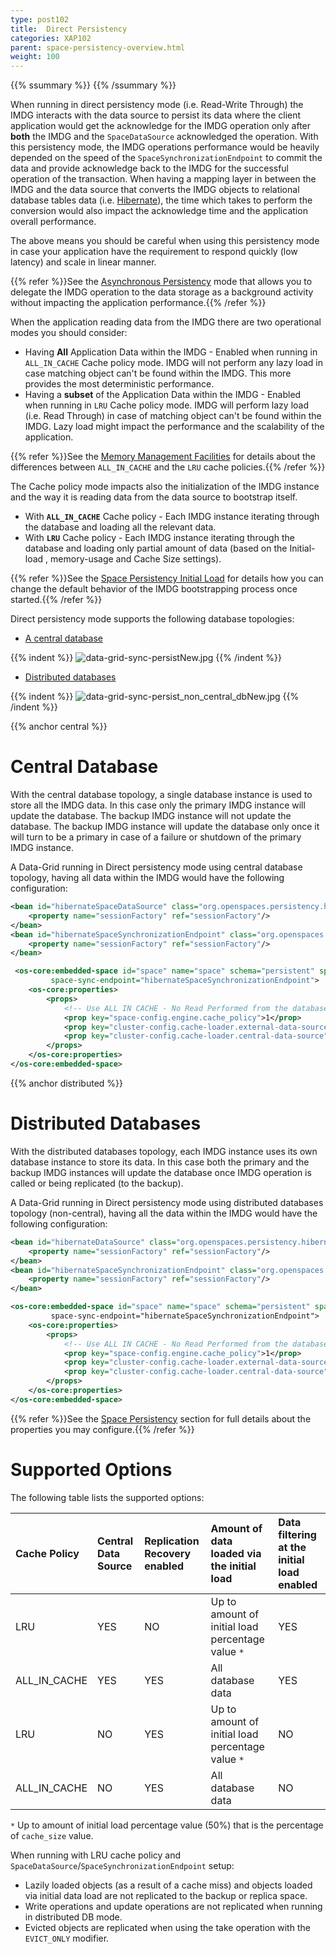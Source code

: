 ```yaml
---
type: post102
title:  Direct Persistency
categories: XAP102
parent: space-persistency-overview.html
weight: 100
---
```



{{% ssummary %}} {{% /ssummary %}}



When running in direct persistency mode (i.e. Read-Write Through) the IMDG interacts with the data source to persist its data where the client application would get the acknowledge for the IMDG operation only after **both** the IMDG and the `SpaceDataSource` acknowledged the operation. With this persistency mode, the IMDG operations performance would be heavily depended on the speed of the `SpaceSynchronizationEndpoint` to commit the data and provide acknowledge back to the IMDG for the successful operation of the transaction. When having a mapping layer in between the IMDG and the data source that converts the IMDG objects to relational database tables data (i.e. [Hibernate](http://www.hibernate.org)), the time which takes to perform the conversion would also impact the acknowledge time and the application overall performance.

The above means you should be careful when using this persistency mode in case your application have the requirement to respond quickly (low latency) and scale in linear manner.

{{% refer %}}See the [Asynchronous Persistency](./asynchronous-persistency-with-the-mirror.html) mode that allows you to delegate the IMDG operation to the data storage as a background activity without impacting the application performance.{{% /refer %}}

When the application reading data from the IMDG there are two operational modes you should consider:

- Having **All** Application Data within the IMDG - Enabled when running in `ALL_IN_CACHE` Cache policy mode. IMDG will not perform any lazy load in case matching object can't be found within the IMDG. This more provides the most deterministic performance.
- Having a **subset** of the Application Data within the IMDG - Enabled when running in `LRU` Cache policy mode. IMDG will perform lazy load (i.e. Read Through) in case of matching object can't be found within the IMDG. Lazy load might impact the performance and the scalability of the application.

{{% refer %}}See the [Memory Management Facilities]({{%currentadmurl%}}/memory-management-facilities.html) for details about the differences between `ALL_IN_CACHE` and the `LRU` cache policies.{{% /refer %}}

The Cache policy mode impacts also the initialization of the IMDG instance and the way it is reading data from the data source to bootstrap itself.

- With **`ALL_IN_CACHE`** Cache policy - Each IMDG instance iterating through the database and loading all the relevant data.
- With **`LRU`** Cache policy - Each IMDG instance iterating through the database and loading only partial amount of data (based on the Initial-load , memory-usage and Cache Size settings).

{{% refer %}}See the [Space Persistency Initial Load](./space-persistency-initial-load.html) for details how you can change the default behavior of the IMDG bootstrapping process once started.{{% /refer %}}

Direct persistency mode supports the following database topologies:

- [A central database](#central)

{{% indent %}}
![data-grid-sync-persistNew.jpg](/attachment_files/data-grid-sync-persistNew.jpg)
{{% /indent %}}

- [Distributed databases](#distributed)

{{% indent %}}
![data-grid-sync-persist_non_central_dbNew.jpg](/attachment_files/data-grid-sync-persist_non_central_dbNew.jpg)
{{% /indent %}}

{{% anchor central %}}

# Central Database

With the central database topology, a single database instance is used to store all the IMDG data. In this case only the primary IMDG instance will update the database. The backup IMDG instance will not update the database. The backup IMDG instance will update the database only once it will turn to be a primary in case of a failure or shutdown of the primary IMDG instance.

A Data-Grid running in Direct persistency mode using central database topology, having all data within the IMDG would have the following configuration:


```xml
<bean id="hibernateSpaceDataSource" class="org.openspaces.persistency.hibernate.DefaultHibernateSpaceDataSource">
    <property name="sessionFactory" ref="sessionFactory"/>
</bean>
<bean id="hibernateSpaceSynchronizationEndpoint" class="org.openspaces.persistency.hibernate.DefaultHibernateSpaceSynchronizationEndpoint">
    <property name="sessionFactory" ref="sessionFactory"/>
</bean>

 <os-core:embedded-space id="space" name="space" schema="persistent" space-data-source="hibernateSpaceDataSource"
         space-sync-endpoint="hibernateSpaceSynchronizationEndpoint">
    <os-core:properties>
        <props>
            <!-- Use ALL IN CACHE - No Read Performed from the database in lazy manner-->
            <prop key="space-config.engine.cache_policy">1</prop>
            <prop key="cluster-config.cache-loader.external-data-source">true</prop>
            <prop key="cluster-config.cache-loader.central-data-source">true</prop>
        </props>
    </os-core:properties>
</os-core:embedded-space>
```

{{% anchor distributed %}}

# Distributed Databases

With the distributed databases topology, each IMDG instance uses its own database instance to store its data. In this case both the primary and the backup IMDG instances will update the database once IMDG operation is called or being replicated (to the backup).

A Data-Grid running in Direct persistency mode using distributed databases topology (non-central), having all the data within the IMDG would have the following configuration:


```xml
<bean id="hibernateDataSource" class="org.openspaces.persistency.hibernate.DefaultHibernateSpaceDataSource">
    <property name="sessionFactory" ref="sessionFactory"/>
</bean>
<bean id="hibernateSpaceSynchronizationEndpoint" class="org.openspaces.persistency.hibernate.DefaultHibernateSpaceSynchronizationEndpoint">
    <property name="sessionFactory" ref="sessionFactory"/>
</bean>

<os-core:embedded-space id="space" name="space" schema="persistent" space-data-source="hibernateSpaceDataSource">
         space-sync-endpoint="hibernateSpaceSynchronizationEndpoint">
    <os-core:properties>
        <props>
            <!-- Use ALL IN CACHE - No Read Performed from the database in lazy manner-->
            <prop key="space-config.engine.cache_policy">1</prop>
            <prop key="cluster-config.cache-loader.external-data-source">true</prop>
            <prop key="cluster-config.cache-loader.central-data-source">false</prop>
        </props>
    </os-core:properties>
</os-core:embedded-space>
```

{{% refer %}}See the [Space Persistency](./space-persistency.html) section for full details about the properties you may configure.{{% /refer %}}

# Supported Options

The following table lists the supported options:


|**Cache Policy**|**Central Data Source**|**Replication Recovery enabled**|**Amount of data loaded via the initial load**|**Data filtering at the initial load enabled**|
|:---------------|:----------------------|:-------------------------------|:---------------------------------------------|:-----------------------------------------------|
|LRU|YES|NO|Up to amount of initial load percentage value `*`|YES|
|ALL\_IN\_CACHE|YES|YES|All database data |YES|
|LRU|NO|YES|Up to amount of initial load percentage value `*`|NO|
|ALL\_IN\_CACHE|NO|YES|All database data |NO |

`*` Up to amount of initial load percentage value (50%) that is the percentage of `cache_size` value.

When running with LRU cache policy and `SpaceDataSource`/`SpaceSynchronizationEndpoint` setup:

- Lazily loaded objects (as a result of a cache miss) and objects loaded via initial data load are not replicated to the backup or replica space.
- Write operations and update operations are not replicated when running in distributed DB mode.
- Evicted objects are replicated when using the take operation with the `EVICT_ONLY` modifier.
